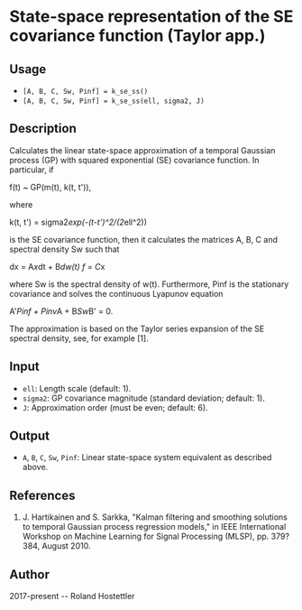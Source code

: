 # State-space representation of the SE covariance function (Taylor app.)
## Usage
* `[A, B, C, Sw, Pinf] = k_se_ss()`
* `[A, B, C, Sw, Pinf] = k_se_ss(ell, sigma2, J)`
 
## Description
Calculates the linear state-space approximation of a temporal Gaussian 
process (GP) with squared exponential (SE) covariance function. In 
particular, if
 
  f(t) ~ GP(m(t), k(t, t')),
 
where
 
  k(t, t') = sigma2*exp(-(t-t')^2/(2*ell^2))
 
is the SE covariance function, then it calculates the matrices A, B, C
and spectral density Sw such that
 
  dx = A*x*dt + B*dw(t)
  f = C*x
 
where Sw is the spectral density of w(t). Furthermore, Pinf is the
stationary covariance and solves the continuous Lyapunov equation
 
  A'*Pinf + Pinv*A + B*Sw*B' = 0.
 
The approximation is based on the Taylor series expansion of the SE
spectral density, see, for example [1].
 
## Input
* `ell`: Length scale (default: 1).
* `sigma2`: GP covariance magnitude (standard deviation; default: 1).
* `J`: Approximation order (must be even; default: 6).
 
## Output
* `A`, `B`, `C`, `Sw`, `Pinf`: Linear state-space system equivalent as 
  described above.
 
## References
1. J. Hartikainen and S. Sarkka, "Kalman filtering and smoothing 
   solutions to temporal Gaussian process regression models," in IEEE 
   International Workshop on Machine Learning for Signal Processing 
   (MLSP), pp. 379?384, August 2010.
 
## Author
2017-present -- Roland Hostettler
